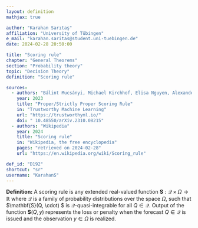 ```yaml
---
layout: definition
mathjax: true

author: "Karahan Sarıtaş"
affiliation: "University of Tübingen"
e_mail: "karahan.saritas@student.uni-tuebingen.de"
date: 2024-02-28 20:50:00

title: "Scoring rule"
chapter: "General Theorems"
section: "Probability theory"
topic: "Decision Theory"
definition: "Scoring rule"

sources:
  - authors: "Bálint Mucsányi, Michael Kirchhof, Elisa Nguyen, Alexander Rubinstein, Seong Joon Oh"
    year: 2023
    title: "Proper/Strictly Proper Scoring Rule"
    in: "Trustworthy Machine Learning"
    url: "https://trustworthyml.io/"
    doi: " 10.48550/arXiv.2310.08215"
  - authors: "Wikipedia"
    year: 2024
    title: "Scoring rule"
    in: "Wikipedia, the free encyclopedia"
    pages: "retrieved on 2024-02-28"
    url: "https://en.wikipedia.org/wiki/Scoring_rule"    

def_id: "D192"
shortcut: "sr"
username: "KarahanS"
---
```



**Definition:** A scoring rule is any extended real-valued function $\mathbf{S}: \mathcal{Q}  \times \Omega \rightarrow \mathbb {R}$ where $\mathcal{Q}$ is a family of probability distributions over the space $\Omega$, such that $\mathbf{S}(Q, \cdot) $ is $\mathcal{Q}$-quasi-integrable for all $Q \in \mathcal{Q}$. Output of the function $\mathbf{S}(Q, y)$ represents the loss or penalty when the forecast $Q \in \mathcal{Q}$ is issued and the observation $y \in \Omega$ is realized.